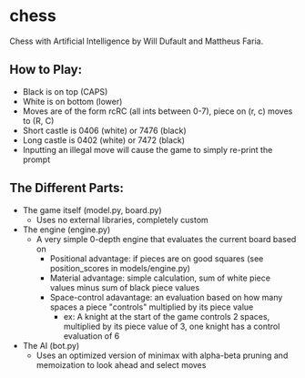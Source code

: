 # chess

Chess with Artificial Intelligence by Will Dufault and Mattheus Faria.

## How to Play:
- Black is on top (CAPS)
- White is on bottom (lower)
- Moves are of the form rcRC (all ints between 0-7), piece on (r, c) moves to (R, C)
- Short castle is 0406 (white) or 7476 (black)
- Long castle is 0402 (white) or 7472 (black)
- Inputting an illegal move will cause the game to simply re-print the prompt

## The Different Parts:
- The game itself (model.py, board.py)
	- Uses no external libraries, completely custom
- The engine (engine.py)
	- A very simple 0-depth engine that evaluates the current board based on
		- Positional advantage: if pieces are on good squares (see position_scores in models/engine.py)
		- Material advantage: simple calculation, sum of white piece values minus sum of black piece values
		- Space-control adavantage: an evaluation based on how many spaces a piece "controls" multiplied by its piece value 
			- ex: A knight at the start of the game controls 2 spaces, multiplied by its piece value of 3, one knight has a control evaluation of 6
- The AI (bot.py)
	- Uses an optimized version of minimax with alpha-beta pruning and memoization to look ahead and select moves
